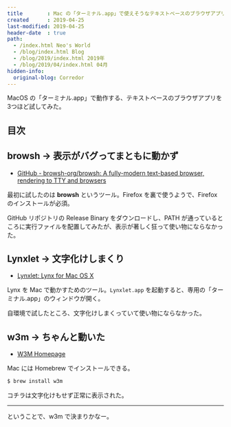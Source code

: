 ```yaml
---
title        : Mac の「ターミナル.app」で使えそうなテキストベースのブラウザアプリを調べてみた
created      : 2019-04-25
last-modified: 2019-04-25
header-date  : true
path:
  - /index.html Neo's World
  - /blog/index.html Blog
  - /blog/2019/index.html 2019年
  - /blog/2019/04/index.html 04月
hidden-info:
  original-blog: Corredor
---
```


MacOS の「ターミナル.app」で動作する、テキストベースのブラウザアプリを3つほど試してみた。

## 目次

## browsh → 表示がバグってまともに動かず

- [GitHub - browsh-org/browsh: A fully-modern text-based browser, rendering to TTY and browsers](https://github.com/browsh-org/browsh)

最初に試したのは **browsh** というツール。Firefox を裏で使うようで、Firefox のインストールが必須。

GitHub リポジトリの Release Binary をダウンロードし、PATH が通っているところに実行ファイルを配置してみたが、表示が著しく狂って使い物にならなかった。

## Lynxlet → 文字化けしまくり

- [Lynxlet: Lynx for Mac OS X](https://habilis.net/lynxlet/)

Lynx を Mac で動かすためのツール。`Lynxlet.app` を起動すると、専用の「ターミナル.app」のウィンドウが開く。

自環境で試したところ、文字化けしまくっていて使い物にならなかった。

## w3m → ちゃんと動いた

- [W3M Homepage](http://w3m.sourceforge.net/)

Mac には Homebrew でインストールできる。

```bash
$ brew install w3m
```

コチラは文字化けもせず正常に表示された。

-----

ということで、w3m で決まりかなー。
